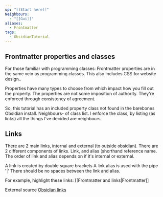 ```yaml
---
up: "[[Start here]]"
Neighbours:
  - "[[Gui]]"
aliases:
  - Frontmatter
tags:
  - ObsidianTutorial
---
```


## Frontmatter properties and classes

For those familiar with programming classes:
Frontmatter properties are in the same vein as programming classes.
This also includes CSS for website design..

Properties have many types to choose from which impact how you fill out the property.
The properties are not some imposition of authority. They're enforced through consistency of agreement.

So, this tutorial has an included property class not found in the barebones Obsidian install.
Neighbours- of class list.
I enforce the class, by listing (as links) all the things I've decided are neighbours.


## Links
There are 2 main links, internal and external (to outside obsidian).
There are 2 different components of links.
Link, and alias (shorthand reference name.
The order of link and alias depends on if it's internal or external.

A link is created by double square brackets
A link alias is used with the pipe '|'
There should be no spaces between the link and alias.

For example, highlight these links:
[[Frontmatter and links|Frontmatter]]

External source
[Obsidian links](https://help.obsidian.md/links)
